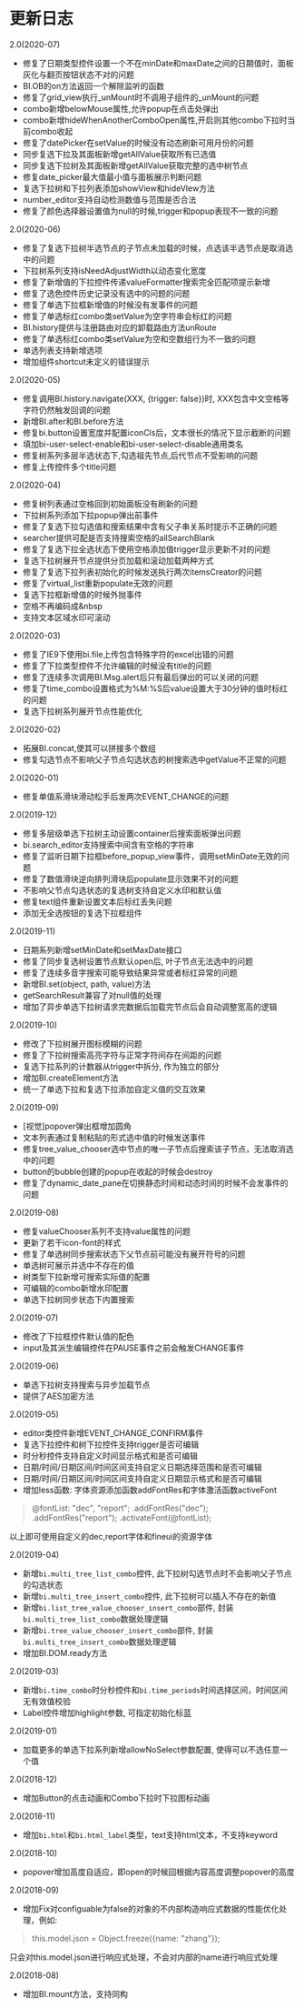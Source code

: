 # 更新日志
2.0(2020-07)
- 修复了日期类型控件设置一个不在minDate和maxDate之间的日期值时，面板灰化与翻页按钮状态不对的问题
- BI.OB的on方法返回一个解除监听的函数
- 修复了grid_view执行_unMount时不调用子组件的_unMount的问题
- combo新增belowMouse属性,允许popup在点击处弹出
- combo新增hideWhenAnotherComboOpen属性,开启则其他combo下拉时当前combo收起
- 修复了datePicker在setValue的时候没有动态刷新可用月份的问题
- 同步复选下拉及其面板新增getAllValue获取所有已选值
- 同步复选下拉树及其面板新增getAllValue获取完整的选中树节点
- 修复date_picker最大值最小值与面板展示判断问题
- 复选下拉树和下拉列表添加showView和hideVIew方法
- number_editor支持自动检测数值与范围是否合法
- 修复了颜色选择器设置值为null的时候,trigger和popup表现不一致的问题

2.0(2020-06)
- 修复了复选下拉树半选节点的子节点未加载的时候，点选该半选节点是取消选中的问题
- 下拉树系列支持isNeedAdjustWidth以动态变化宽度
- 修复了新增值的下拉控件传递valueFormatter搜索完全匹配项提示新增
- 修复了选色控件历史记录没有选中的问题的问题
- 修复了单选下拉框新增值的时候没有发事件的问题
- 修复了单选标红combo类setValue为空字符串会标红的问题
- BI.history提供与注册路由对应的卸载路由方法unRoute
- 修复了单选标红combo类setValue为空和空数组行为不一致的问题
- 单选列表支持新增选项
- 增加组件shortcut未定义的错误提示

2.0(2020-05)
- 修复调用BI.history.navigate(XXX, {trigger: false})时, XXX包含中文空格等字符仍然触发回调的问题
- 新增BI.after和BI.before方法
- 修复bi.button设置宽度并配置iconCls后，文本很长的情况下显示截断的问题
- 填加bi-user-select-enable和bi-user-select-disable通用类名
- 修复树系列多层半选状态下,勾选祖先节点,后代节点不受影响的问题
- 修复上传控件多个title问题

2.0(2020-04)
- 修复树列表通过空格回到初始面板没有刷新的问题
- 下拉树系列添加下拉popup弹出前事件
- 修复了复选下拉勾选值和搜索结果中含有父子串关系时提示不正确的问题
- searcher提供可配是否支持搜索空格的allSearchBlank
- 修复了复选下拉全选状态下使用空格添加值trigger显示更新不对的问题
- 复选下拉树展开节点提供分页加载和滚动加载两种方式
- 修复了复选下拉列表初始化的时候发送执行两次itemsCreator的问题
- 修复了virtual_list重新populate无效的问题
- 复选下拉框新增值的时候外抛事件
- 空格不再编码成&nbsp
- 支持文本区域水印可滚动

2.0(2020-03)
- 修复了IE9下使用bi.file上传包含特殊字符的excel出错的问题
- 修复了下拉类型控件不允许编辑的时候没有title的问题
- 修复了连续多次调用BI.Msg.alert后只有最后弹出的可以关闭的问题
- 修复了time_combo设置格式为%M:%S后value设置大于30分钟的值时标红的问题
- 复选下拉树系列展开节点性能优化

2.0(2020-02)
- 拓展BI.concat,使其可以拼接多个数组
- 修复勾选节点不影响父子节点勾选状态的树搜索选中getValue不正常的问题

2.0(2020-01)
- 修复单值系滑块滑动松手后发两次EVENT_CHANGE的问题

2.0(2019-12)
- 修复多层级单选下拉树主动设置container后搜索面板弹出问题
- bi.search_editor支持搜索中间含有空格的字符串
- 修复了监听日期下拉框before_popup_view事件，调用setMinDate无效的问题
- 修复了数值滑块逆向排列滑块后populate显示效果不对的问题
- 不影响父节点勾选状态的复选树支持自定义水印和默认值
- 修复text组件重新设置文本后标红丢失问题
- 添加无全选按钮的复选下拉框组件

2.0(2019-11)
- 日期系列新增setMinDate和setMaxDate接口
- 修复了同步复选树设置节点默认open后, 叶子节点无法选中的问题
- 修复了连续多音字搜索可能导致结果异常或者标红异常的问题
- 新增BI.set(object, path, value)方法
- getSearchResult兼容了对null值的处理
- 增加了异步单选下拉树请求完数据后加载完节点后会自动调整宽高的逻辑

2.0(2019-10)
- 修改了下拉树展开图标模糊的问题
- 修复了下拉树搜索高亮字符与正常字符间存在间距的问题
- 复选下拉系列的计数器从trigger中拆分, 作为独立的部分
- 增加BI.createElement方法
- 统一了单选下拉和复选下拉添加自定义值的交互效果

2.0(2019-09)
- [视觉]popover弹出框增加圆角
- 文本列表通过复制粘贴的形式选中值的时候发送事件
- 修复tree_value_chooser选中节点的唯一子节点后搜索该子节点，无法取消选中的问题
- button的bubble创建的popup在收起的时候会destroy
- 修复了dynamic_date_pane在切换静态时间和动态时间的时候不会发事件的问题

2.0(2019-08)
- 修复valueChooser系列不支持value属性的问题
- 更新了若干icon-font的样式
- 修复了单选树同步搜索状态下父节点前可能没有展开符号的问题
- 单选树可展示并选中不存在的值
- 树类型下拉新增可搜索实际值的配置
- 可编辑的combo新增水印配置
- 单选下拉树同步状态下内置搜索

2.0(2019-07)
- 修改了下拉框控件默认值的配色
- input及其派生编辑控件在PAUSE事件之前会触发CHANGE事件

2.0(2019-06)
- 单选下拉树支持搜索与异步加载节点
- 提供了AES加密方法

2.0(2019-05)
- editor类控件新增EVENT_CHANGE_CONFIRM事件
- 复选下拉控件和树下拉控件支持trigger是否可编辑
- 时分秒控件支持自定义时间显示格式和是否可编辑
- 日期/时间/日期区间/时间区间支持自定义日期选择范围和是否可编辑
- 日期/时间/日期区间/时间区间支持自定义日期显示格式和是否可编辑
- 增加less函数: 字体资源添加函数addFontRes和字体激活函数activeFont

> @fontList: "dec", "report";
> .addFontRes("dec");
> .addFontRes("report");
> .activateFont(@fontList);

以上即可使用自定义的dec,report字体和fineui的资源字体

2.0(2019-04)
- 新增`bi.multi_tree_list_combo`控件, 此下拉树勾选节点时不会影响父子节点的勾选状态
- 新增`bi.multi_tree_insert_combo`控件, 此下拉树可以插入不存在的新值
- 新增`bi.list_tree_value_chooser_insert_combo`部件, 封装`bi.multi_tree_list_combo`数据处理逻辑
- 新增`bi.tree_value_chooser_insert_combo`部件, 封装`bi.multi_tree_insert_combo`数据处理逻辑
- 增加BI.DOM.ready方法

2.0(2019-03)
- 新增`bi.time_combo`时分秒控件和`bi.time_periods`时间选择区间，时间区间无有效值校验
- Label控件增加highlight参数, 可指定初始化标蓝

2.0(2019-01)
- 加载更多的单选下拉系列新增allowNoSelect参数配置, 使得可以不选任意一个值

2.0(2018-12)
- 增加Button的点击动画和Combo下拉时下拉图标动画


2.0(2018-11)
- 增加`bi.html`和`bi.html_label`类型，text支持html文本，不支持keyword


2.0(2018-10)
- popover增加高度自适应，即open的时候回根据内容高度调整popover的高度


2.0(2018-09)
- 增加Fix对configuable为false的对象的不内部构造响应式数据的性能优化处理，例如:

> this.model.json = Object.freeze({name: "zhang"});

只会对this.model.json进行响应式处理，不会对内部的name进行响应式处理


2.0(2018-08)
- 增加BI.mount方法，支持同构
